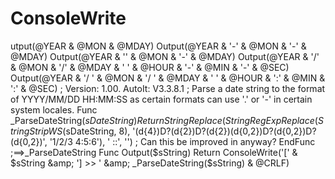 # ConsoleWrite
utput(@YEAR &amp; @MON &amp; @MDAY) Output(@YEAR &amp; '-' &amp; @MON &amp; '-' &amp; @MDAY) Output(@YEAR &amp; '' &amp; @MON &amp; '-' &amp; @MDAY) Output(@YEAR &amp; '/' &amp; @MON &amp; '/' &amp; @MDAY &amp; ' ' &amp; @HOUR &amp; '-' &amp; @MIN &amp; '-' &amp; @SEC) Output(@YEAR &amp; '/   ' &amp; @MON &amp; '/  ' &amp; @MDAY &amp; '         ' &amp; @HOUR &amp; ':' &amp; @MIN &amp; ':' &amp; @SEC)  ; Version: 1.00. AutoIt: V3.3.8.1 ; Parse a date string to the format of YYYY/MM/DD HH:MM:SS as certain formats can use '.' or '-' in certain system locales. Func _ParseDateString($sDateString)     Return StringReplace(StringRegExpReplace(StringStripWS($sDateString, 8), '(d{4})D?(d{2})D?(d{2})(d{0,2})D?(d{0,2})D?(d{0,2})', '1/2/3 4:5:6'), ' ::', '') ; Can this be improved in anyway? EndFunc   ;==>_ParseDateString  Func Output($sString)     Return ConsoleWrite('[' &amp; $sString &amp; '] >> ' &amp; _ParseDateString($sString) &amp; @CRLF)
